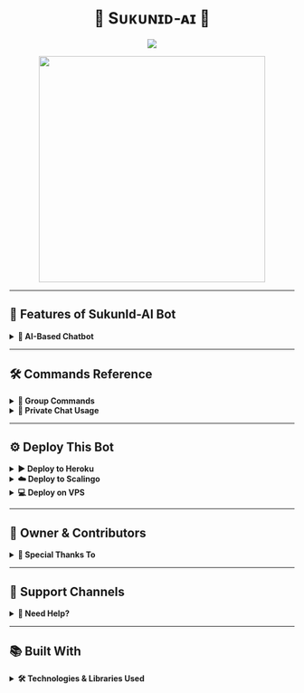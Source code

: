 <h1 align="center"><b>🧠 Sᴜᴋᴜɴɪᴅ-ᴀɪ 🧠</b></h1>

<p align="center">
  <img src="https://readme-typing-svg.herokuapp.com?color=F77247&width=420&lines=𝙰+𝚃𝚎𝚕𝚎𝚐𝚛𝚊𝚖+AI+Chatbot+for+Groups+and+DM;𝙿𝚘𝚠𝚎𝚛𝚎𝚍+𝙱𝚢+𝚃𝚎𝚊𝚖+Sᴜᴋᴜɴ+❤️">
</p>

<p align="center">
  <img src="https://telegra.ph/file/ced98138e5e9e7c912098.jpg" width="400">
</p>

---

## 🚀 Features of SukunId-AI Bot

<details>
<summary><b>🧠 AI-Based Chatbot</b></summary>
<br>

- 🤖 **Auto Reply System** – Smart AI that remembers and replies using past data.
- 💬 **Works in Groups & Private Chats** – Responds to messages contextually.
- 🔒 **Admin-Only Control** – Only group admins can turn it on/off.
- 🧠 **Learns from Stickers & Text** – Bot stores replies with sticker IDs or text.
- 🔄 **Self-Learning Chatbot** – Train the bot by replying to its messages.
- 📦 **MongoDB Storage** – All training data is stored in MongoDB for long-term memory.
- 📍 **Dual Mode** – Distinct handling for private vs group chats.
</details>

---

## 🛠️ Commands Reference

<details>
<summary><b>👥 Group Commands</b></summary>
<br>

- `/chatbot` – Shows usage help (group only).
- `/chatbot on` – Enables chatbot in the group *(admin only)*.
- `/chatbot off` – Disables chatbot in the group *(admin only)*.
- `/hii` – Fun bot reply for interaction.
</details>

<details>
<summary><b>🙋 Private Chat Usage</b></summary>
<br>

- 📝 Send a message → Bot will respond with learned reply.
- 🧠 Reply to the bot’s message with new text/sticker → Bot learns the response.
- 📎 Stickers are handled just like text for learning & replying.
</details>

---

## ⚙️ Deploy This Bot

<details>
<summary><b>▶️ Deploy to Heroku</b></summary>
<br>

Click the button below to deploy on Heroku instantly:

<p align="center">
  <a href="https://heroku.com/deploy?template=https://github.com/TeamSukun/SukunId-AI">
    <img src="https://img.shields.io/badge/Deploy%20To-Heroku-purple?style=for-the-badge&logo=heroku" width="200"/>
  </a>
</p>

</details>

<details>
<summary><b>☁️ Deploy to Scalingo</b></summary>
<br>

<p align="center">
  <a href="https://my.scalingo.com/deploy?template=https://github.com/TeamSukun/SukunId-AI">
    <img src="https://cdn.scalingo.com/deploy/button.svg" width="220" />
  </a>
</p>

</details>

<details>
<summary><b>💻 Deploy on VPS</b></summary>
<br>

```bash
# Update packages
sudo apt update && sudo apt upgrade -y

# Install requirements
sudo apt install python3-pip ffmpeg -y
pip3 install -U pip

# Clone and run
git clone https://github.com/TeamSukun/SukunId-AI && cd SukunId-AI
pip3 install -U -r requirements.txt

# Add your env variables
cp sample.env .env
vi .env  # Press I to edit, then :wq to save

# Run bot
screen bash start
```
</details>

---

## 👑 Owner & Contributors

<details>
<summary><b>💖 Special Thanks To</b></summary>
<br>

- [Team Sukun](https://t.me/TeamSukun)
- Hyper King
- Kingabhinov
- [ᴀɴᴏɴʏᴍᴏᴜs](https://github.com/TheAnonymous2005)

</details>

---

## 📢 Support Channels

<details>
<summary><b>💬 Need Help?</b></summary>
<br>

<a href="https://telegram.dog/sukunupdates">
  <img src="https://img.shields.io/badge/Join-Telegram%20Channel-red.svg?logo=telegram">
</a>
&nbsp;
<a href="https://telegram.dog/sukunsupports">
  <img src="https://img.shields.io/badge/Join-Telegram%20Group-blue.svg?logo=telegram">
</a>

</details>

---


## 📚 Built With

<details>
<summary><b>🛠️ Technologies & Libraries Used</b></summary>
<br>

| Tool/Library     | Description                                                                 |
|------------------|-----------------------------------------------------------------------------|
| 🐍 [Python](https://www.python.org/)             | Core programming language used to build the chatbot.             |
| 🤖 [Pyrogram](https://github.com/pyrogram/pyrogram)     | Telegram MTProto API Client Library for userbots and bots.       |
| 💬 [Telethon](https://github.com/LonamiWebs/Telethon)     | Python 3 Telegram MTProto API client library (optional or extra).|
| 🧠 [MongoDB](https://www.mongodb.com/)            | NoSQL database used to store user inputs, stickers, and replies. |
| ⚙️ [Motor](https://motor.readthedocs.io/)         | Async MongoDB driver for integration with Pyrogram bots.         |
| 🧪 [dnspython](https://www.dnspython.org/)        | DNS toolkit for Python, useful for MongoDB DNS URI parsing.      |
| 📡 [Requests](https://docs.python-requests.org/)  | HTTP library used for various external API interactions.         |
| 🔐 [tgcrypto](https://github.com/pyrogram/tgcrypto)     | Fast cryptographic operations for Pyrogram.                      |
| ☁️ [Heroku](https://heroku.com)                  | Cloud platform for fast and free bot deployment.                 |
| 🚀 [Scalingo](https://scalingo.com/)             | Another deployment platform for running Python bots.             |
| 🛠️ [Asyncio](https://docs.python.org/3/library/asyncio.html) | For asynchronous programming to improve performance.         |

</details>
